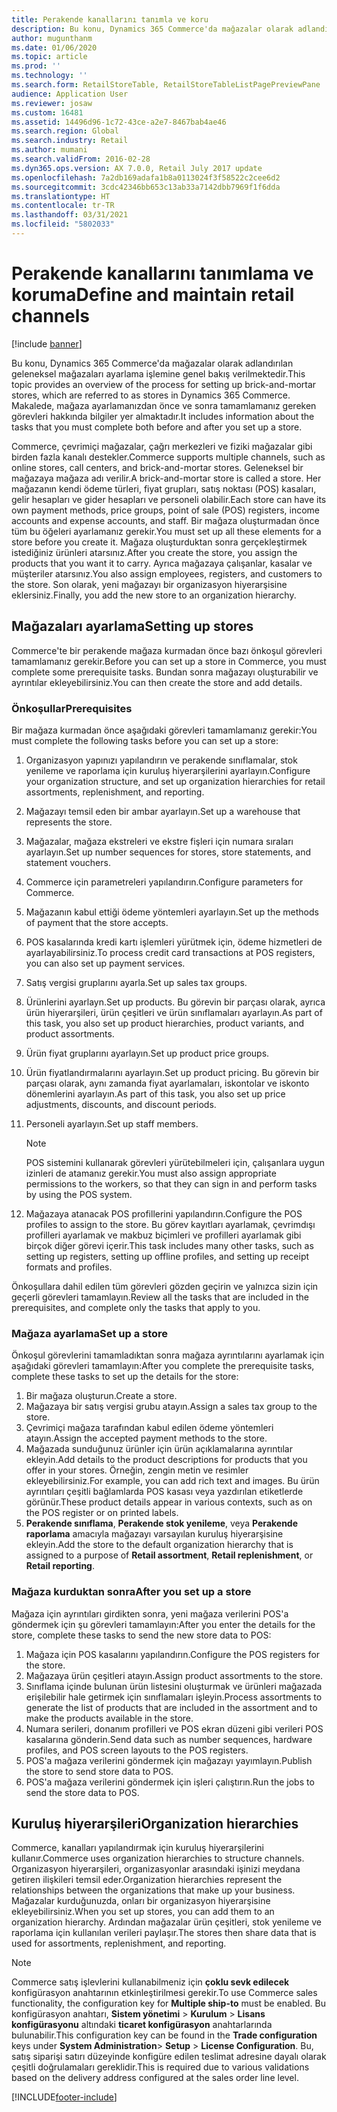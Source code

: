 ```yaml
---
title: Perakende kanallarını tanımla ve koru
description: Bu konu, Dynamics 365 Commerce'da mağazalar olarak adlandırılan geleneksel mağazaları ayarlama işlemine genel bakış verilmektedir. Makalede, mağaza ayarlamanızdan önce ve sonra tamamlamanız gereken görevleri hakkında bilgiler yer almaktadır.
author: mugunthanm
ms.date: 01/06/2020
ms.topic: article
ms.prod: ''
ms.technology: ''
ms.search.form: RetailStoreTable, RetailStoreTableListPagePreviewPane
audience: Application User
ms.reviewer: josaw
ms.custom: 16481
ms.assetid: 14496d96-1c72-43ce-a2e7-8467bab4ae46
ms.search.region: Global
ms.search.industry: Retail
ms.author: mumani
ms.search.validFrom: 2016-02-28
ms.dyn365.ops.version: AX 7.0.0, Retail July 2017 update
ms.openlocfilehash: 7a2db169adafa1b8a0113024f3f58522c2cee6d2
ms.sourcegitcommit: 3cdc42346bb653c13ab33a7142dbb7969f1f6dda
ms.translationtype: HT
ms.contentlocale: tr-TR
ms.lasthandoff: 03/31/2021
ms.locfileid: "5802033"
---
```

# <a name="define-and-maintain-retail-channels"></a><span data-ttu-id="5844d-104">Perakende kanallarını tanımlama ve koruma</span><span class="sxs-lookup"><span data-stu-id="5844d-104">Define and maintain retail channels</span></span>

[!include [banner](includes/banner.md)]

<span data-ttu-id="5844d-105">Bu konu, Dynamics 365 Commerce'da mağazalar olarak adlandırılan geleneksel mağazaları ayarlama işlemine genel bakış verilmektedir.</span><span class="sxs-lookup"><span data-stu-id="5844d-105">This topic provides an overview of the process for setting up brick-and-mortar stores, which are referred to as stores in Dynamics 365 Commerce.</span></span> <span data-ttu-id="5844d-106">Makalede, mağaza ayarlamanızdan önce ve sonra tamamlamanız gereken görevleri hakkında bilgiler yer almaktadır.</span><span class="sxs-lookup"><span data-stu-id="5844d-106">It includes information about the tasks that you must complete both before and after you set up a store.</span></span>

<span data-ttu-id="5844d-107">Commerce, çevrimiçi mağazalar, çağrı merkezleri ve fiziki mağazalar gibi birden fazla kanalı destekler.</span><span class="sxs-lookup"><span data-stu-id="5844d-107">Commerce supports multiple channels, such as online stores, call centers, and brick-and-mortar stores.</span></span> <span data-ttu-id="5844d-108">Geleneksel bir mağazaya mağaza adı verilir.</span><span class="sxs-lookup"><span data-stu-id="5844d-108">A brick-and-mortar store is called a store.</span></span> <span data-ttu-id="5844d-109">Her mağazanın kendi ödeme türleri, fiyat grupları, satış noktası (POS) kasaları, gelir hesapları ve gider hesapları ve personeli olabilir.</span><span class="sxs-lookup"><span data-stu-id="5844d-109">Each store can have its own payment methods, price groups, point of sale (POS) registers, income accounts and expense accounts, and staff.</span></span> <span data-ttu-id="5844d-110">Bir mağaza oluşturmadan önce tüm bu öğeleri ayarlamanız gerekir.</span><span class="sxs-lookup"><span data-stu-id="5844d-110">You must set up all these elements for a store before you create it.</span></span> <span data-ttu-id="5844d-111">Mağaza oluşturduktan sonra gerçekleştirmek istediğiniz ürünleri atarsınız.</span><span class="sxs-lookup"><span data-stu-id="5844d-111">After you create the store, you assign the products that you want it to carry.</span></span> <span data-ttu-id="5844d-112">Ayrıca mağazaya çalışanlar, kasalar ve müşteriler atarsınız.</span><span class="sxs-lookup"><span data-stu-id="5844d-112">You also assign employees, registers, and customers to the store.</span></span> <span data-ttu-id="5844d-113">Son olarak, yeni mağazayı bir organizasyon hiyerarşisine eklersiniz.</span><span class="sxs-lookup"><span data-stu-id="5844d-113">Finally, you add the new store to an organization hierarchy.</span></span>

## <a name="setting-up-stores"></a><span data-ttu-id="5844d-114">Mağazaları ayarlama</span><span class="sxs-lookup"><span data-stu-id="5844d-114">Setting up stores</span></span>

<span data-ttu-id="5844d-115">Commerce'te bir perakende mağaza kurmadan önce bazı önkoşul görevleri tamamlamanız gerekir.</span><span class="sxs-lookup"><span data-stu-id="5844d-115">Before you can set up a store in Commerce, you must complete some prerequisite tasks.</span></span> <span data-ttu-id="5844d-116">Bundan sonra mağazayı oluşturabilir ve ayrıntılar ekleyebilirsiniz.</span><span class="sxs-lookup"><span data-stu-id="5844d-116">You can then create the store and add details.</span></span>

### <a name="prerequisites"></a><span data-ttu-id="5844d-117">Önkoşullar</span><span class="sxs-lookup"><span data-stu-id="5844d-117">Prerequisites</span></span>

<span data-ttu-id="5844d-118">Bir mağaza kurmadan önce aşağıdaki görevleri tamamlamanız gerekir:</span><span class="sxs-lookup"><span data-stu-id="5844d-118">You must complete the following tasks before you can set up a store:</span></span>

1. <span data-ttu-id="5844d-119">Organizasyon yapınızı yapılandırın ve perakende sınıflamalar, stok yenileme ve raporlama için kuruluş hiyerarşilerini ayarlayın.</span><span class="sxs-lookup"><span data-stu-id="5844d-119">Configure your organization structure, and set up organization hierarchies for retail assortments, replenishment, and reporting.</span></span>
2. <span data-ttu-id="5844d-120">Mağazayı temsil eden bir ambar ayarlayın.</span><span class="sxs-lookup"><span data-stu-id="5844d-120">Set up a warehouse that represents the store.</span></span>
3. <span data-ttu-id="5844d-121">Mağazalar, mağaza ekstreleri ve ekstre fişleri için numara sıraları ayarlayın.</span><span class="sxs-lookup"><span data-stu-id="5844d-121">Set up number sequences for stores, store statements, and statement vouchers.</span></span>
4. <span data-ttu-id="5844d-122">Commerce için parametreleri yapılandırın.</span><span class="sxs-lookup"><span data-stu-id="5844d-122">Configure parameters for Commerce.</span></span>
5. <span data-ttu-id="5844d-123">Mağazanın kabul ettiği ödeme yöntemleri ayarlayın.</span><span class="sxs-lookup"><span data-stu-id="5844d-123">Set up the methods of payment that the store accepts.</span></span>
6. <span data-ttu-id="5844d-124">POS kasalarında kredi kartı işlemleri yürütmek için, ödeme hizmetleri de ayarlayabilirsiniz.</span><span class="sxs-lookup"><span data-stu-id="5844d-124">To process credit card transactions at POS registers, you can also set up payment services.</span></span>
7. <span data-ttu-id="5844d-125">Satış vergisi gruplarını ayarla.</span><span class="sxs-lookup"><span data-stu-id="5844d-125">Set up sales tax groups.</span></span>
8. <span data-ttu-id="5844d-126">Ürünlerini ayarlayn.</span><span class="sxs-lookup"><span data-stu-id="5844d-126">Set up products.</span></span> <span data-ttu-id="5844d-127">Bu görevin bir parçası olarak, ayrıca ürün hiyerarşileri, ürün çeşitleri ve ürün sınıflamaları ayarlayın.</span><span class="sxs-lookup"><span data-stu-id="5844d-127">As part of this task, you also set up product hierarchies, product variants, and product assortments.</span></span>
9. <span data-ttu-id="5844d-128">Ürün fiyat gruplarını ayarlayın.</span><span class="sxs-lookup"><span data-stu-id="5844d-128">Set up product price groups.</span></span>
10. <span data-ttu-id="5844d-129">Ürün fiyatlandırmalarını ayarlayın.</span><span class="sxs-lookup"><span data-stu-id="5844d-129">Set up product pricing.</span></span> <span data-ttu-id="5844d-130">Bu görevin bir parçası olarak, aynı zamanda fiyat ayarlamaları, iskontolar ve iskonto dönemlerini ayarlayın.</span><span class="sxs-lookup"><span data-stu-id="5844d-130">As part of this task, you also set up price adjustments, discounts, and discount periods.</span></span>
11. <span data-ttu-id="5844d-131">Personeli ayarlayın.</span><span class="sxs-lookup"><span data-stu-id="5844d-131">Set up staff members.</span></span>

    > [!NOTE]
    > <span data-ttu-id="5844d-132">POS sistemini kullanarak görevleri yürütebilmeleri için, çalışanlara uygun izinleri de atamanız gerekir.</span><span class="sxs-lookup"><span data-stu-id="5844d-132">You must also assign appropriate permissions to the workers, so that they can sign in and perform tasks by using the POS system.</span></span>

12. <span data-ttu-id="5844d-133">Mağazaya atanacak POS profillerini yapılandırın.</span><span class="sxs-lookup"><span data-stu-id="5844d-133">Configure the POS profiles to assign to the store.</span></span> <span data-ttu-id="5844d-134">Bu görev kayıtları ayarlamak, çevrimdışı profilleri ayarlamak ve makbuz biçimleri ve profilleri ayarlamak gibi birçok diğer görevi içerir.</span><span class="sxs-lookup"><span data-stu-id="5844d-134">This task includes many other tasks, such as setting up registers, setting up offline profiles, and setting up receipt formats and profiles.</span></span>

<span data-ttu-id="5844d-135">Önkoşullara dahil edilen tüm görevleri gözden geçirin ve yalnızca sizin için geçerli görevleri tamamlayın.</span><span class="sxs-lookup"><span data-stu-id="5844d-135">Review all the tasks that are included in the prerequisites, and complete only the tasks that apply to you.</span></span>

### <a name="set-up-a-store"></a><span data-ttu-id="5844d-136">Mağaza ayarlama</span><span class="sxs-lookup"><span data-stu-id="5844d-136">Set up a store</span></span>

<span data-ttu-id="5844d-137">Önkoşul görevlerini tamamladıktan sonra mağaza ayrıntılarını ayarlamak için aşağıdaki görevleri tamamlayın:</span><span class="sxs-lookup"><span data-stu-id="5844d-137">After you complete the prerequisite tasks, complete these tasks to set up the details for the store:</span></span>

1. <span data-ttu-id="5844d-138">Bir mağaza oluşturun.</span><span class="sxs-lookup"><span data-stu-id="5844d-138">Create a store.</span></span>
2. <span data-ttu-id="5844d-139">Mağazaya bir satış vergisi grubu atayın.</span><span class="sxs-lookup"><span data-stu-id="5844d-139">Assign a sales tax group to the store.</span></span>
3. <span data-ttu-id="5844d-140">Çevrimiçi mağaza tarafından kabul edilen ödeme yöntemleri atayın.</span><span class="sxs-lookup"><span data-stu-id="5844d-140">Assign the accepted payment methods to the store.</span></span>
4. <span data-ttu-id="5844d-141">Mağazada sunduğunuz ürünler için ürün açıklamalarına ayrıntılar ekleyin.</span><span class="sxs-lookup"><span data-stu-id="5844d-141">Add details to the product descriptions for products that you offer in your stores.</span></span> <span data-ttu-id="5844d-142">Örneğin, zengin metin ve resimler ekleyebilirsiniz.</span><span class="sxs-lookup"><span data-stu-id="5844d-142">For example, you can add rich text and images.</span></span> <span data-ttu-id="5844d-143">Bu ürün ayrıntıları çeşitli bağlamlarda POS kasası veya yazdırılan etiketlerde görünür.</span><span class="sxs-lookup"><span data-stu-id="5844d-143">These product details appear in various contexts, such as on the POS register or on printed labels.</span></span>
5. <span data-ttu-id="5844d-144">**Perakende sınıflama**, **Perakende stok yenileme**, veya **Perakende raporlama** amacıyla mağazayı varsayılan kuruluş hiyerarşisine ekleyin.</span><span class="sxs-lookup"><span data-stu-id="5844d-144">Add the store to the default organization hierarchy that is assigned to a purpose of **Retail assortment**, **Retail replenishment**, or **Retail reporting**.</span></span>

### <a name="after-you-set-up-a-store"></a><span data-ttu-id="5844d-145">Mağaza kurduktan sonra</span><span class="sxs-lookup"><span data-stu-id="5844d-145">After you set up a store</span></span>

<span data-ttu-id="5844d-146">Mağaza için ayrıntıları girdikten sonra, yeni mağaza verilerini POS'a göndermek için şu görevleri tamamlayın:</span><span class="sxs-lookup"><span data-stu-id="5844d-146">After you enter the details for the store, complete these tasks to send the new store data to POS:</span></span>

1. <span data-ttu-id="5844d-147">Mağaza için POS kasalarını yapılandırın.</span><span class="sxs-lookup"><span data-stu-id="5844d-147">Configure the POS registers for the store.</span></span>
2. <span data-ttu-id="5844d-148">Mağazaya ürün çeşitleri atayın.</span><span class="sxs-lookup"><span data-stu-id="5844d-148">Assign product assortments to the store.</span></span>
3. <span data-ttu-id="5844d-149">Sınıflama içinde bulunan ürün listesini oluşturmak ve ürünleri mağazada erişilebilir hale getirmek için sınıflamaları işleyin.</span><span class="sxs-lookup"><span data-stu-id="5844d-149">Process assortments to generate the list of products that are included in the assortment and to make the products available in the store.</span></span>
4. <span data-ttu-id="5844d-150">Numara serileri, donanım profilleri ve POS ekran düzeni gibi verileri POS kasalarına gönderin.</span><span class="sxs-lookup"><span data-stu-id="5844d-150">Send data such as number sequences, hardware profiles, and POS screen layouts to the POS registers.</span></span>
5. <span data-ttu-id="5844d-151">POS'a mağaza verilerini göndermek için mağazayı yayımlayın.</span><span class="sxs-lookup"><span data-stu-id="5844d-151">Publish the store to send store data to POS.</span></span>
6. <span data-ttu-id="5844d-152">POS'a mağaza verilerini göndermek için işleri çalıştırın.</span><span class="sxs-lookup"><span data-stu-id="5844d-152">Run the jobs to send the store data to POS.</span></span>

## <a name="organization-hierarchies"></a><span data-ttu-id="5844d-153">Kuruluş hiyerarşileri</span><span class="sxs-lookup"><span data-stu-id="5844d-153">Organization hierarchies</span></span>

<span data-ttu-id="5844d-154">Commerce, kanalları yapılandırmak için kuruluş hiyerarşilerini kullanır.</span><span class="sxs-lookup"><span data-stu-id="5844d-154">Commerce uses organization hierarchies to structure channels.</span></span> <span data-ttu-id="5844d-155">Organizasyon hiyerarşileri, organizasyonlar arasındaki işinizi meydana getiren ilişkileri temsil eder.</span><span class="sxs-lookup"><span data-stu-id="5844d-155">Organization hierarchies represent the relationships between the organizations that make up your business.</span></span> <span data-ttu-id="5844d-156">Mağazalar kurduğunuzda, onları bir organizasyon hiyerarşisine ekleyebilirsiniz.</span><span class="sxs-lookup"><span data-stu-id="5844d-156">When you set up stores, you can add them to an organization hierarchy.</span></span> <span data-ttu-id="5844d-157">Ardından mağazalar ürün çeşitleri, stok yenileme ve raporlama için kullanılan verileri paylaşır.</span><span class="sxs-lookup"><span data-stu-id="5844d-157">The stores then share data that is used for assortments, replenishment, and reporting.</span></span>

> [!NOTE]
> <span data-ttu-id="5844d-158">Commerce satış işlevlerini kullanabilmeniz için **çoklu sevk edilecek** konfigürasyon anahtarının etkinleştirilmesi gerekir.</span><span class="sxs-lookup"><span data-stu-id="5844d-158">To use Commerce sales functionality, the configuration key for **Multiple ship-to** must be enabled.</span></span> <span data-ttu-id="5844d-159">Bu konfigürasyon anahtarı, **Sistem yönetimi** \> **Kurulum** \> **Lisans konfigürasyonu** altındaki **ticaret konfigürasyon** anahtarlarında bulunabilir.</span><span class="sxs-lookup"><span data-stu-id="5844d-159">This configuration key can be found in the **Trade configuration** keys under **System Administration**\> **Setup** \> **License Configuration**.</span></span> <span data-ttu-id="5844d-160">Bu, satış siparişi satırı düzeyinde konfigüre edilen teslimat adresine dayalı olarak çeşitli doğrulamaları gereklidir.</span><span class="sxs-lookup"><span data-stu-id="5844d-160">This is required due to various validations based on the delivery address configured at the sales order line level.</span></span>



[!INCLUDE[footer-include](../includes/footer-banner.md)]